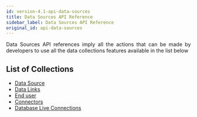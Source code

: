 ```yaml
---
id: version-4.1-api-data-sources
title: Data Sources API Reference
sidebar_label: Data Sources API Reference
original_id: api-data-sources
---
```


<div style="text-align: justify">

Data Sources API references imply all the actions that can be made by developers to use all the data collections features available in the list below

## List of Collections

<ul>
  <li><a href="http://bit.ly/2ozrxyq" target="blank">Data Source</li>
  <li><a href="http://bit.ly/31w8KBS" target="blank">Data Links</li>
  <li><a href="http://bit.ly/2o4sK0C" target="blank">End user</li>
  <li><a href="http://bit.ly/2pCSAJy" target="blank">Connectors</li>
  <li><a href="http://bit.ly/32M5Tpy" target="blank">Database Live Connections</li>
</ul>